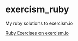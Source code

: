 # exercism_ruby
My ruby solutions to exercism.io

[Ruby Exercises on exercism.io](http://exercism.io/languages/ruby/exercises)
